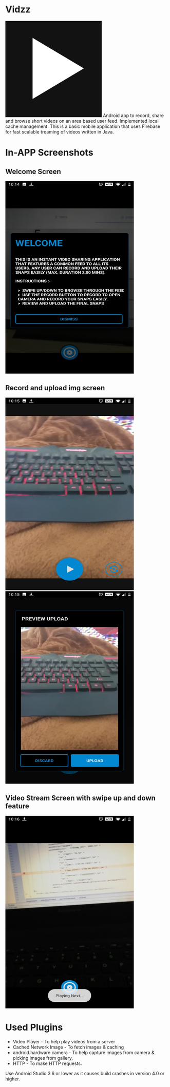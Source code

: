 # Vidzz
<img src="https://github.com/pjdurden/Vidzz/blob/main/app%20logo.png" width="300" height="300">
Android app to record, share and browse short videos on an area based user feed. Implemented local cache management.
This is a basic mobile application that uses Firebase for fast scalable treaming of videos written in Java.

# In-APP Screenshots

## Welcome Screen
<img src="https://github.com/pjdurden/Vidzz/blob/main/Screenshot_20210222-101450.jpg" width="400" height="600">

## Record and upload img screen
<p float="left">
<img src="https://github.com/pjdurden/Vidzz/blob/main/Screenshot_20210222-101517.jpg" width="400" height="600">
<img src="https://github.com/pjdurden/Vidzz/blob/main/Screenshot_20210222-101553.jpg" width="400" height="600">
 </p>

## Video Stream Screen with swipe up and down feature
<img src="https://github.com/pjdurden/Vidzz/blob/main/Screenshot_20210222-101623.jpg" width="400" height="600">


# Used Plugins
* Video Player - To help play videos from a server
* Cached Network Image - To fetch images & caching
* android.hardware.camera - To help capture images from camera & picking images from gallery.
* HTTP - To make HTTP requests.

Use Android Studio 3.6 or lower as it causes build crashes in version 4.0 or higher.
